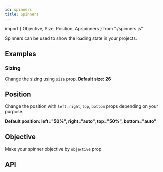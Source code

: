 ```yaml
---
id: spinners
title: Spinners
---
```


import { Objective, Size, Position, Apispinners } from "./spinners.js"

<p>Spinners can be used to show the loading state in your projects.</p>

## Examples

### Sizing

<p>Change the sizing using <code>size</code> prop. <b>Default size: 26</b></p>
<Size></Size>

## Position

<p>Change the position with <code>left</code>, <code>right</code>, <code>top</code>, <code>bottom</code> props depending on your purpose.</p>
<p><b>Default position: left="50%", right="auto", top="50%", bottom="auto"</b></p>
<Position></Position>

## Objective

<p>Make your spinner objective by <code>objective</code> prop.</p>
<Objective></Objective>

## API

<Apispinners></Apispinners>